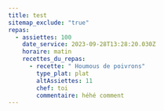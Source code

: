 ```yaml
---
title: test
sitemap_exclude: "true"
repas:
  - assiettes: 100
    date_service: 2023-09-28T13:28:20.030Z
    horaire: matin
    recettes_du_repas:
      - recette: " Houmous de poivrons"
        type_plat: plat
        altAssiettes: 11
        chef: toi
        commentaire: héhé comment
---
```

